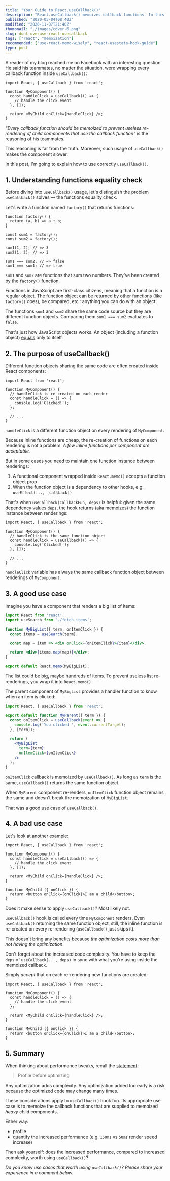```yaml
---
title: "Your Guide to React.useCallback()"
description: "React.useCallback() memoizes callback functions. In this post I will explain when to and when not to use React.useCallback()."
published: "2020-05-04T08:40Z"
modified: "2020-11-07T21:40Z"
thumbnail: "./images/cover-6.png"
slug: dont-overuse-react-usecallback
tags: ["react", "memoization"]
recommended: ["use-react-memo-wisely", "react-usestate-hook-guide"]
type: post
---
```


A reader of my blog reached me on Facebook with an interesting question. He said his teammates, no matter the situation, were wrapping every callback function inside `useCallback()`:

```jsx{4-6}
import React, { useCallback } from 'react';

function MyComponent() {
  const handleClick = useCallback(() => {
    // handle the click event
  }, []);

  return <MyChild onClick={handleClick} />;
}
```

*"Every callback function should be memoized to prevent useless re-rendering of child components that use the callback function"* is the reasoning of his teammates.   

This reasoning is far from the truth. Moreover, such usage of `useCallback()` makes the component slower.  

In this post, I'm going to explain how to use correctly `useCallback()`.

## 1. Understanding functions equality check

Before diving into `useCallback()` usage, let's distinguish the problem `useCallback()` solves &mdash; the functions equality check.    

Let's write a function named `factory()` that returns functions: 

```javascript{11-12}
function factory() {
  return (a, b) => a + b;
}

const sum1 = factory();
const sum2 = factory();

sum1(1, 2); // => 3
sum2(1, 2); // => 3

sum1 === sum2; // => false
sum1 === sum1; // => true
```

`sum1` and `sum2` are functions that sum two numbers. They've been created by the `factory()` function.  

Functions in JavaScript are first-class citizens, meaning that a function is a regular object. The function object can be returned by other functions (like `factory()` does), be compared, etc.: anything you can do with an object.   

The functions `sum1` and `sum2` share the same code source but they are different function objects. Comparing them `sum1 === sum2` evaluates to `false`.  

That's just how JavaScript objects works. An object (including a function object) [equals](/the-legend-of-javascript-equality-operator/#the-identity-operator) only to itself.  

## 2. The purpose of useCallback()

Different function objects sharing the same code are often created inside React components:

```jsx{5-7}
import React from 'react';

function MyComponent() {
  // handleClick is re-created on each render
  const handleClick = () => {
    console.log('Clicked!');
  };

  // ...
}
```

`handleClick` is a different function object on every rendering of `MyComponent`.  

Because inline functions are cheap, the re-creation of functions on each rendering is not a problem. *A few inline functions per component are acceptable.*  

But in some cases you need to maintain one function instance between renderings:

1. A functional component wrapped inside `React.memo()` accepts a  function object prop
2. When the function object is a dependency to other hooks, e.g. `useEffect(..., [callback])`  

That's when `useCallback(callbackFun, deps)` is helpful: given the same dependency values `deps`, the hook returns (aka memoizes) the function instance between renderings:

```jsx{5-7}
import React, { useCallback } from 'react';

function MyComponent() {
  // handleClick is the same function object
  const handleClick = useCallback(() => {
    console.log('Clicked!');
  }, []);

  // ...
}
```

`handleClick` variable has always the same callback function object between renderings of `MyComponent`. 

## 3. A good use case

Imagine you have a component that renders a big list of items:

```jsx
import React from 'react';
import useSearch from './fetch-items';

function MyBigList({ term, onItemClick }) {
  const items = useSearch(term);

  const map = item => <div onClick={onItemClick}>{item}</div>;

  return <div>{items.map(map)}</div>;
}

export default React.memo(MyBigList);
```

The list could be big, maybe hundreds of items. To prevent useless list re-renderings, you wrap it into `React.memo()`.  

The parent component of `MyBigList` provides a handler function to know when an item is clicked:  

```jsx
import React, { useCallback } from 'react';

export default function MyParent({ term }) {
  const onItemClick = useCallback(event => {
    console.log('You clicked ', event.currentTarget);
  }, [term]);

  return (
    <MyBigList
      term={term}
      onItemClick={onItemClick}
    />
  );
}
```

`onItemClick` callback is memoized by `useCallback()`. As long as `term` is the same, `useCallback()` returns the same function object.  

When `MyParent` component re-renders, `onItemClick` function object remains the same and doesn't break the memoization of `MyBigList`.  

That was a good use case of `useCallback()`.  

## 4. A bad use case

Let's look at another example:

```jsx{4-6}
import React, { useCallback } from 'react';

function MyComponent() {
  const handleClick = useCallback(() => {
    // handle the click event
  }, []);

  return <MyChild onClick={handleClick} />;
}

function MyChild ({ onClick }) {
  return <button onClick={onClick}>I am a child</button>;
}
```

Does it make sense to apply `useCallback()`? Most likely not.  

`useCallback()` hook is called every time `MyComponent` renders. Even `useCallback()` returning the same function object, still, the inline function is re-created on every re-rendering (`useCallback()` just skips it).   

This doesn't bring any benefits because *the optimization costs more than not having the optimization*.  

Don't forget about the increased code complexity. You have to keep the `deps` of `useCallback(..., deps)` in sync with what you're using inside the memoized callback.  

Simply *accept* that on each re-rendering new functions are created:

```jsx{4-6}
import React, { useCallback } from 'react';

function MyComponent() {
  const handleClick = () => {
    // handle the click event
  };

  return <MyChild onClick={handleClick} />;
}

function MyChild ({ onClick }) {
  return <button onClick={onClick}>I am a child</button>;
}
```

## 5. Summary

When thinking about performance tweaks, recall the [statement](https://wiki.c2.com/?ProfileBeforeOptimizing):

> Profile before optimizing

Any optimization adds complexity. Any optimization added too early is a risk because the optimized code may change many times.  

These considerations apply to `useCallback()` hook too. Its appropriate use case is to memoize the callback functions that are supplied to memoized *heavy* child components. 

Either way:

* profile
* quantify the increased performance (e.g. `150ms` vs `50ms` render speed increase)

Then ask yourself: does the increased performance, compared to increased complexity, worth using `useCallback()`?

*Do you know use cases that worth using `useCallback()`? Please share your experience in a comment below.*